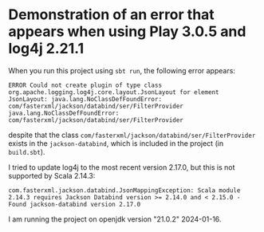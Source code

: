 # Demonstration of an error that appears when using Play 3.0.5 and log4j 2.21.1

When you run this project using `sbt run`, the following error appears:
```
ERROR Could not create plugin of type class org.apache.logging.log4j.core.layout.JsonLayout for element JsonLayout: java.lang.NoClassDefFoundError: com/fasterxml/jackson/databind/ser/FilterProvider java.lang.NoClassDefFoundError: com/fasterxml/jackson/databind/ser/FilterProvider
```
despite that the class `com/fasterxml/jackson/databind/ser/FilterProvider` exists in the `jackson-databind`, which
is included in the project (in `build.sbt`).

I tried to update log4j to the most recent version 2.17.0, but this is not supported by Scala 2.14.3:
```
com.fasterxml.jackson.databind.JsonMappingException: Scala module 2.14.3 requires Jackson Databind version >= 2.14.0 and < 2.15.0 - Found jackson-databind version 2.17.0
```

I am running the project on openjdk version "21.0.2" 2024-01-16.
